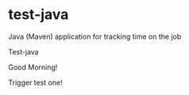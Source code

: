 # test-java
Java (Maven) application for tracking time on the job

Test-java

Good Morning!

Trigger test one!
